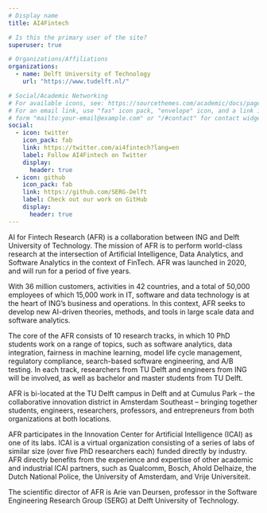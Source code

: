 ```yaml
---
# Display name
title: AI4Fintech

# Is this the primary user of the site?
superuser: true

# Organizations/Affiliations
organizations:
  - name: Delft University of Technology
    url: "https://www.tudelft.nl/"

# Social/Academic Networking
# For available icons, see: https://sourcethemes.com/academic/docs/page-builder/#icons
# For an email link, use "fas" icon pack, "envelope" icon, and a link in the
# form "mailto:your-email@example.com" or "/#contact" for contact widget.
social:
  - icon: twitter
    icon_pack: fab
    link: https://twitter.com/ai4fintech?lang=en
    label: Follow AI4Fintech on Twitter
    display:
      header: true
  - icon: github
    icon_pack: fab
    link: https://github.com/SERG-Delft
    label: Check out our work on GitHub
    display:
      header: true
---
```


AI for Fintech Research (AFR) is a collaboration between ING and Delft University of Technology. The mission of AFR is to perform world-class research at the intersection of Artificial Intelligence, Data Analytics, and Software Analytics in the context of FinTech. AFR was launched in 2020, and will run for a period of five years.

With 36 million customers, activities in 42 countries, and a total of 50,000 employees of which 15,000 work in IT, software and data technology is at the heart of ING’s business and operations. In this context, AFR seeks to develop new AI-driven theories, methods, and tools in large scale data and software analytics.

The core of the AFR consists of 10 research tracks, in which 10 PhD students work on a range of topics, such as software analytics, data integration, fairness in machine learning, model life cycle management, regulatory compliance, search-based software engineering, and A/B testing. In each track, researchers from TU Delft and engineers from ING will be involved, as well as bachelor and master students from TU Delft.

AFR is bi-located at the TU Delft campus in Delft and at Cumulus Park – the collaborative innovation district in Amsterdam Southeast – bringing together students, engineers, researchers, professors, and entrepreneurs from both organizations at both locations.

AFR participates in the Innovation Center for Artificial Intelligence (ICAI) as one of its labs. ICAI is a virtual organization consisting of a series of labs of similar size (over five PhD researchers each) funded directly by industry. AFR directly benefits from the experience and expertise of other academic and industrial ICAI partners, such as Qualcomm, Bosch, Ahold Delhaize, the Dutch National Police, the University of Amsterdam, and Vrije Universiteit.

The scientific director of AFR is Arie van Deursen, professor in the Software Engineering Research Group (SERG) at Delft University of Technology.